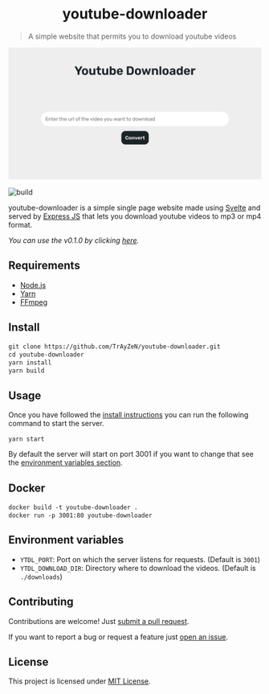 <h1 align="center">
    youtube-downloader
</h1>

> A simple website that permits you to download youtube videos
<div align="center">
    <img src="assets/image.png"/>
</div>

![build](https://api.travis-ci.org/TrAyZeN/youtube-downloader.svg?branch=master)

youtube-downloader is a simple single page website made using [Svelte](https://svelte.dev)
and served by [Express JS](https://expressjs.com/fr/) that lets you download youtube
videos to mp3 or mp4 format.

*You can use the v0.1.0 by clicking [here](https://github.com/TrAyZeN/youtube-downloader/tree/d157f4f468b0986fd69186e2bfb10fe301456f5c).*

## Requirements
- [Node.js](https://nodejs.org/)
- [Yarn](https://yarnpkg.com/)
- [FFmpeg](https://www.ffmpeg.org)

## Install
```
git clone https://github.com/TrAyZeN/youtube-downloader.git
cd youtube-downloader
yarn install
yarn build
```

## Usage
Once you have followed the [install instructions](##Install) you can
run the following command to start the server.
```
yarn start
```
By default the server will start on port 3001 if you want to change
that see the [environment variables section](##Environment-variables).

## Docker
```
docker build -t youtube-downloader .
docker run -p 3001:80 youtube-downloader
```

## Environment variables
- `YTDL_PORT`: Port on which the server listens for requests. (Default is
  `3001`)
- `YTDL_DOWNLOAD_DIR`: Directory where to download the videos. (Default is
  `./downloads`)

## Contributing
Contributions are welcome! Just [submit a pull request](https://github.com/TrAyZeN/youtube-downloader/compare).

If you want to report a bug or request a feature just [open an issue](https://github.com/TrAyZeN/youtube-downloader/issues/new).

## License
This project is licensed under
[MIT License](https://github.com/TrAyZeN/youtube-downloader/blob/master/LICENSE).
